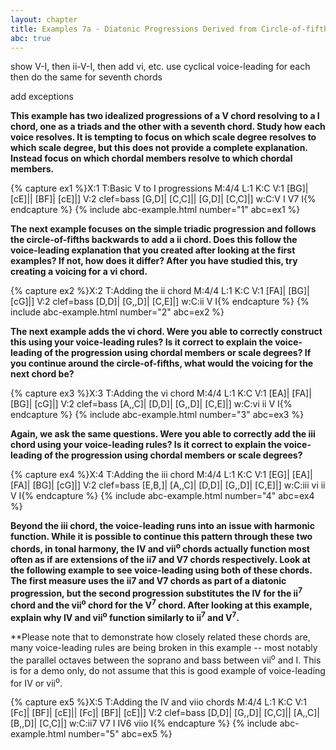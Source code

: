 ```yaml
---
layout: chapter
title: Examples 7a - Diatonic Progressions Derived from Circle-of-fifths Voice-leading
abc: true
---
```


show V-I, then ii-V-I, then add vi, etc.
  use cyclical voice-leading for each
  then do the same for seventh chords

add exceptions

**This example has two idealized progressions of a V chord resolving to a I chord, one as a triads and the other with a seventh chord. Study how each voice resolves. It is tempting to focus on which scale degree resolves to which scale degree, but this does not provide a complete explanation. Instead focus on which chordal members resolve to which chordal members.**

{% capture ex1 %}X:1
T:Basic V to I progressions
M:4/4
L:1
K:C
V:1
[BG]| [cE]|| [BF]| [cE]|]
V:2 clef=bass
[G,D]| [C,C]|| [G,D]| [C,C]|]
w:C:V I V7 I{% endcapture %}
{% include abc-example.html number="1" abc=ex1 %}

**The next example focuses on the simple triadic progression and follows the circle-of-fifths backwards to add a ii chord. Does this follow the voice-leading explanation that you created after looking at the first examples? If not, how does it differ? After you have studied this, try creating a voicing for a vi chord.**

{% capture ex2 %}X:2
T:Adding the ii chord
M:4/4
L:1
K:C
V:1
[FA]| [BG]| [cG]|]
V:2 clef=bass
[D,D]| [G,,D]| [C,E]|]
w:C:ii V I{% endcapture %}
{% include abc-example.html number="2" abc=ex2 %}

**The next example adds the vi chord. Were you able to correctly construct this using your voice-leading rules? Is it correct to explain the voice-leading of the progression using chordal members or scale degrees? If you continue around the circle-of-fifths, what would the voicing for the next chord be?**

{% capture ex3 %}X:3
T:Adding the vi chord
M:4/4
L:1
K:C
V:1
[EA]| [FA]| [BG]| [cG]|]
V:2 clef=bass
[A,,C]| [D,D]| [G,,D]| [C,E]|]
w:C:vi ii V I{% endcapture %}
{% include abc-example.html number="3" abc=ex3 %}

**Again, we ask the same questions. Were you able to correctly add the iii chord using your voice-leading rules? Is it correct to explain the voice-leading of the progression using chordal members or scale degrees?**

{% capture ex4 %}X:4
T:Adding the iii chord
M:4/4
L:1
K:C
V:1
[EG]| [EA]| [FA]| [BG]| [cG]|]
V:2 clef=bass
[E,B,]| [A,,C]| [D,D]| [G,,D]| [C,E]|]
w:C:iii vi ii V I{% endcapture %}
{% include abc-example.html number="4" abc=ex4 %}

**Beyond the iii chord, the voice-leading runs into an issue with harmonic function. While it is possible to continue this pattern through these two chords, in tonal harmony, the IV and vii<sup>o</sup> chords actually function most often as if are extensions of the ii7 and V7 chords respectively. Look at the following example to see voice-leading using both of these chords. The first measure uses the ii7 and V7 chords as part of a diatonic progression, but the second progression substitutes the IV for the ii<sup>7</sup> chord and the vii<sup>o</sup> chord for the V<sup>7</sup> chord. After looking at this example, explain why IV and vii<sup>o</sup> function similarly to ii<sup>7</sup> and V<sup>7</sup>.**

**Please note that to demonstrate how closely related these chords are, many voice-leading rules are being broken in this example -- most notably the parallel octaves between the soprano and bass between vii<sup>o</sup> and I. This is for a demo only, do not assume that this is good example of voice-leading for IV or vii<sup>o</sup>.

{% capture ex5 %}X:5
T:Adding the IV and viio chords
M:4/4
L:1
K:C
V:1
[Fc]| [BF]| [cE]|| [Fc]| [BF]| [cE]|]
V:2 clef=bass
[D,D]| [G,,D]| [C,C]|| [A,,C]| [B,,D]| [C,C]|]
w:C:ii7 V7 I IV6 viio I{% endcapture %}
{% include abc-example.html number="5" abc=ex5 %}